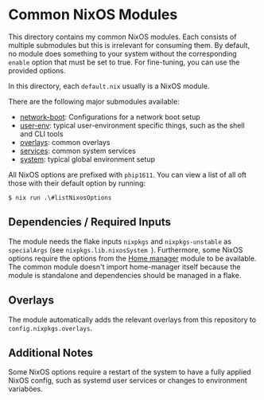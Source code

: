 # Common NixOS Modules

This directory contains my common NixOS modules. Each consists of multiple
submodules but this is irrelevant for consuming them. By default, no module
does something to your system without the corresponding `enable` option
that must be set to true. For fine-tuning, you can use the provided options.

In this directory, each `default.nix` usually is a NixOS module.

There are the following major submodules available:
- [network-boot](network-boot/README.md): Configurations for a network boot setup
- [user-env](user-env/README.md): typical user-environment specific things,
  such as the shell and CLI tools
- [overlays](overlays/README.md): common overlays
- [services](services/README.md): common system services
- [system](system/README.md): typical global environment setup

All NixOS options are prefixed with `phip1611`. You can view a list of all oft
those with their default option by running:

```shell
$ nix run .\#listNixosOptions
```

## Dependencies / Required Inputs

The module needs the flake inputs `nixpkgs` and `nixpkgs-unstable` as
`specialArgs` (see `nixpkgs.lib.nixosSystem `). Furthermore, some NixOS options
require the options from the
[Home manager](https://github.com/nix-community/home-manager) module to be
available. The common module doesn't import home-manager itself because
the module is standalone and dependencies should be managed in a flake.


## Overlays

The module automatically adds the relevant overlays from this repository to
`config.nixpkgs.overlays`.


## Additional Notes

Some NixOS options require a restart of the system to have a fully applied NixOS
config, such as systemd user services or changes to environment variaböes.
